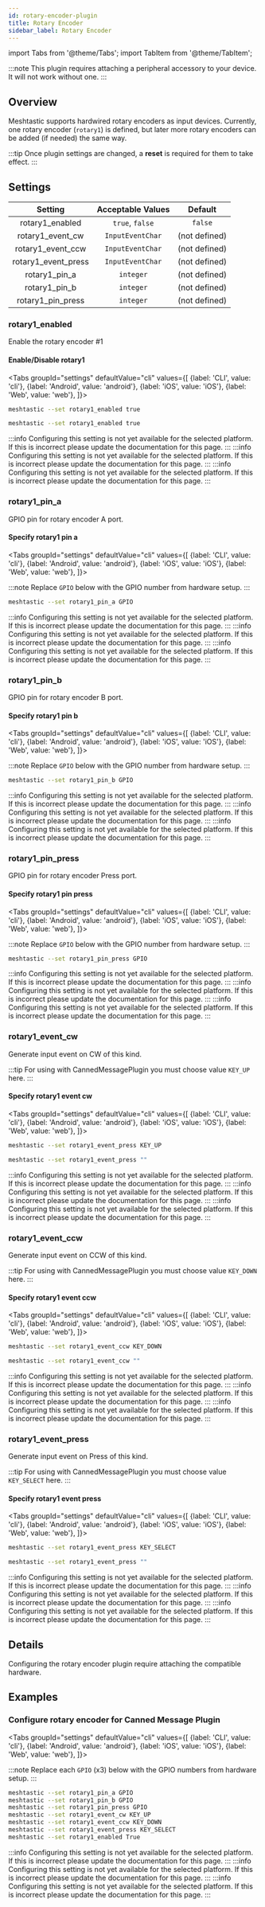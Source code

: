 ```yaml
---
id: rotary-encoder-plugin
title: Rotary Encoder
sidebar_label: Rotary Encoder
---
```

import Tabs from '@theme/Tabs';
import TabItem from '@theme/TabItem';

<!--- TODO add link to hardware setup to admonition--->
:::note
This plugin requires attaching a peripheral accessory to your device. It will not work without one.
:::

## Overview

Meshtastic supports hardwired rotary encoders as input devices.
Currently, one rotary encoder (`rotary1`) is defined, but later more rotary encoders
can be added (if needed) the same way.

:::tip
Once plugin settings are changed, a **reset** is required for them to take effect.
:::

## Settings

| Setting | Acceptable Values | Default |
| :-----: | :---------------: | :-----: |
| rotary1_enabled | `true`, `false` | `false` |
| rotary1_event_cw | `InputEventChar` | (not defined) |
| rotary1_event_ccw | `InputEventChar` | (not defined) |
| rotary1_event_press | `InputEventChar` | (not defined) |
| rotary1_pin_a | `integer` | (not defined) |
| rotary1_pin_b | `integer` | (not defined) |
| rotary1_pin_press | `integer` | (not defined) |

### rotary1_enabled
Enable the rotary encoder #1

#### Enable/Disable rotary1
<Tabs
  groupId="settings"
  defaultValue="cli"
  values={[
    {label: 'CLI', value: 'cli'},
    {label: 'Android', value: 'android'},
    {label: 'iOS', value: 'iOS'},
    {label: 'Web', value: 'web'},
  ]}>
  <TabItem value="cli">

  ```bash title="Enable rotary1"
  meshtastic --set rotary1_enabled true
  ```
  ```bash title="Disable rotary1"
  meshtastic --set rotary1_enabled true
  ```

  </TabItem>
  <TabItem value="android">
:::info
Configuring this setting is not yet available for the selected platform. If this is incorrect please update the documentation for this page.
:::

  </TabItem>
  <TabItem value="iOS">
:::info
Configuring this setting is not yet available for the selected platform. If this is incorrect please update the documentation for this page.
:::

  </TabItem>
  <TabItem value="web">
:::info
Configuring this setting is not yet available for the selected platform. If this is incorrect please update the documentation for this page.
:::

  </TabItem>
</Tabs>

### rotary1_pin_a
GPIO pin for rotary encoder A port.

#### Specify rotary1 pin a
<Tabs
  groupId="settings"
  defaultValue="cli"
  values={[
    {label: 'CLI', value: 'cli'},
    {label: 'Android', value: 'android'},
    {label: 'iOS', value: 'iOS'},
    {label: 'Web', value: 'web'},
  ]}>
  <TabItem value="cli">

:::note
Replace `GPIO` below with the GPIO number from hardware setup.
:::

  ```bash title="Specify rotary1 pin a"
  meshtastic --set rotary1_pin_a GPIO
  ```

  </TabItem>
  <TabItem value="android">
:::info
Configuring this setting is not yet available for the selected platform. If this is incorrect please update the documentation for this page.
:::

  </TabItem>
  <TabItem value="iOS">
:::info
Configuring this setting is not yet available for the selected platform. If this is incorrect please update the documentation for this page.
:::

  </TabItem>
  <TabItem value="web">
:::info
Configuring this setting is not yet available for the selected platform. If this is incorrect please update the documentation for this page.
:::

  </TabItem>
</Tabs>

### rotary1_pin_b
GPIO pin for rotary encoder B port.

#### Specify rotary1 pin b
<Tabs
  groupId="settings"
  defaultValue="cli"
  values={[
    {label: 'CLI', value: 'cli'},
    {label: 'Android', value: 'android'},
    {label: 'iOS', value: 'iOS'},
    {label: 'Web', value: 'web'},
  ]}>
  <TabItem value="cli">

:::note
Replace `GPIO` below with the GPIO number from hardware setup.
:::

  ```bash title="Specify rotary1 pin b"
  meshtastic --set rotary1_pin_b GPIO
  ```

  </TabItem>
  <TabItem value="android">
:::info
Configuring this setting is not yet available for the selected platform. If this is incorrect please update the documentation for this page.
:::

  </TabItem>
  <TabItem value="iOS">
:::info
Configuring this setting is not yet available for the selected platform. If this is incorrect please update the documentation for this page.
:::

  </TabItem>
  <TabItem value="web">
:::info
Configuring this setting is not yet available for the selected platform. If this is incorrect please update the documentation for this page.
:::

  </TabItem>
</Tabs>

### rotary1_pin_press
GPIO pin for rotary encoder Press port.

#### Specify rotary1 pin press
<Tabs
  groupId="settings"
  defaultValue="cli"
  values={[
    {label: 'CLI', value: 'cli'},
    {label: 'Android', value: 'android'},
    {label: 'iOS', value: 'iOS'},
    {label: 'Web', value: 'web'},
  ]}>
  <TabItem value="cli">

:::note
Replace `GPIO` below with the GPIO number from hardware setup.
:::

  ```bash title="Specify rotary1 pin press"
  meshtastic --set rotary1_pin_press GPIO
  ```

  </TabItem>
  <TabItem value="android">
:::info
Configuring this setting is not yet available for the selected platform. If this is incorrect please update the documentation for this page.
:::

  </TabItem>
  <TabItem value="iOS">
:::info
Configuring this setting is not yet available for the selected platform. If this is incorrect please update the documentation for this page.
:::

  </TabItem>
  <TabItem value="web">
:::info
Configuring this setting is not yet available for the selected platform. If this is incorrect please update the documentation for this page.
:::

  </TabItem>
</Tabs>

### rotary1_event_cw
Generate input event on CW of this kind.

:::tip
For using with CannedMessagePlugin you must choose value `KEY_UP` here.
:::

#### Specify rotary1 event cw
<Tabs
  groupId="settings"
  defaultValue="cli"
  values={[
    {label: 'CLI', value: 'cli'},
    {label: 'Android', value: 'android'},
    {label: 'iOS', value: 'iOS'},
    {label: 'Web', value: 'web'},
  ]}>
  <TabItem value="cli">

  ```bash title="Set rotary1 event cw to 'KEY_UP'"
  meshtastic --set rotary1_event_press KEY_UP
  ```
  ```bash title="Unset rotary1 event cw"
  meshtastic --set rotary1_event_press ""
  ```

  </TabItem>
  <TabItem value="android">
:::info
Configuring this setting is not yet available for the selected platform. If this is incorrect please update the documentation for this page.
:::

  </TabItem>
  <TabItem value="iOS">
:::info
Configuring this setting is not yet available for the selected platform. If this is incorrect please update the documentation for this page.
:::

  </TabItem>
  <TabItem value="web">
:::info
Configuring this setting is not yet available for the selected platform. If this is incorrect please update the documentation for this page.
:::

  </TabItem>
</Tabs>

### rotary1_event_ccw
Generate input event on CCW of this kind.

:::tip
For using with CannedMessagePlugin you must choose value `KEY_DOWN` here.
:::

#### Specify rotary1 event ccw
<Tabs
  groupId="settings"
  defaultValue="cli"
  values={[
    {label: 'CLI', value: 'cli'},
    {label: 'Android', value: 'android'},
    {label: 'iOS', value: 'iOS'},
    {label: 'Web', value: 'web'},
  ]}>
  <TabItem value="cli">

  ```bash title="Set rotary1 event ccw to 'KEY_DOWN'"
  meshtastic --set rotary1_event_ccw KEY_DOWN
  ```
  ```bash title="Unset rotary1 event ccw"
  meshtastic --set rotary1_event_ccw ""
  ```

  </TabItem>
  <TabItem value="android">
:::info
Configuring this setting is not yet available for the selected platform. If this is incorrect please update the documentation for this page.
:::

  </TabItem>
  <TabItem value="iOS">
:::info
Configuring this setting is not yet available for the selected platform. If this is incorrect please update the documentation for this page.
:::

  </TabItem>
  <TabItem value="web">
:::info
Configuring this setting is not yet available for the selected platform. If this is incorrect please update the documentation for this page.
:::

  </TabItem>
</Tabs>

### rotary1_event_press
Generate input event on Press of this kind.

:::tip
For using with CannedMessagePlugin you must choose value `KEY_SELECT` here.
:::

#### Specify rotary1 event press
<Tabs
  groupId="settings"
  defaultValue="cli"
  values={[
    {label: 'CLI', value: 'cli'},
    {label: 'Android', value: 'android'},
    {label: 'iOS', value: 'iOS'},
    {label: 'Web', value: 'web'},
  ]}>
  <TabItem value="cli">

  ```bash title="Set rotary1 event press to 'KEY_SELECT'"
  meshtastic --set rotary1_event_press KEY_SELECT
  ```
  ```bash title="Unset rotary1 event press"
  meshtastic --set rotary1_event_press ""
  ```

  </TabItem>
  <TabItem value="android">
:::info
Configuring this setting is not yet available for the selected platform. If this is incorrect please update the documentation for this page.
:::

  </TabItem>
  <TabItem value="iOS">
:::info
Configuring this setting is not yet available for the selected platform. If this is incorrect please update the documentation for this page.
:::

  </TabItem>
  <TabItem value="web">
:::info
Configuring this setting is not yet available for the selected platform. If this is incorrect please update the documentation for this page.
:::

  </TabItem>
</Tabs>

## Details

<!--- TODO add link to hardware page --->

Configuring the rotary encoder plugin require attaching the compatible hardware.

## Examples

### Configure rotary encoder for Canned Message Plugin
<Tabs
  groupId="settings"
  defaultValue="cli"
  values={[
    {label: 'CLI', value: 'cli'},
    {label: 'Android', value: 'android'},
    {label: 'iOS', value: 'iOS'},
    {label: 'Web', value: 'web'},
  ]}>
  <TabItem value="cli">

:::note
Replace each `GPIO` (x3) below with the GPIO numbers from hardware setup.
:::

  ```bash title="Canned Message Plugin - Required Rotary Encoder Plugin Settings"
  meshtastic --set rotary1_pin_a GPIO
  meshtastic --set rotary1_pin_b GPIO
  meshtastic --set rotary1_pin_press GPIO
  meshtastic --set rotary1_event_cw KEY_UP
  meshtastic --set rotary1_event_ccw KEY_DOWN
  meshtastic --set rotary1_event_press KEY_SELECT
  meshtastic --set rotary1_enabled True
  ```
  </TabItem>
  <TabItem value="android">
:::info
Configuring this setting is not yet available for the selected platform. If this is incorrect please update the documentation for this page.
:::

  </TabItem>
  <TabItem value="iOS">
:::info
Configuring this setting is not yet available for the selected platform. If this is incorrect please update the documentation for this page.
:::

  </TabItem>
  <TabItem value="web">
:::info
Configuring this setting is not yet available for the selected platform. If this is incorrect please update the documentation for this page.
:::

  </TabItem>
</Tabs>
